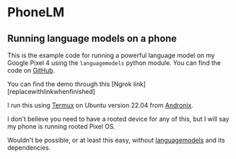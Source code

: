 # PhoneLM
## Running language models on a phone

This is the example code for running a powerful language model on my Google Pixel 4 using the `languagemodels` python module. You can find the code on [GitHub](https://github.com/jncraton/languagemodels).

You can find the demo through this [Ngrok link][replacewithlinkwhenfinished]

I run this using [Termux](https://termux.dev/en/) on Ubuntu version 22.04 from [Andronix](https://andronix.app/).

I don't believe you need to have a rooted device for any of this, but I will say my phone is running rooted Pixel OS.

Wouldn't be possible, or at least this easy, without [languagemodels](https://github.com/jncraton/languagemodels) and its dependencies.
